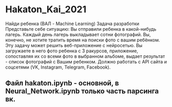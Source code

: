 # Hakaton_Kai_2021
Найди ребенка (ВАЛ - Machine Learning)  Задача разработки  Представьте себе ситуацию: Вы отправили ребенка в какой-нибудь лагерь. Каждый день лагерь выкладывает сотни фотографий. Вы, конечно, не хотите тратить время на поиски фото с вашим ребёнком. Эту задачу может решить веб-приложение с нейросетью.  Вы загружаете в него фото ребенка с 3 ракурсов, приложение, сопоставляя их со всеми фото в выбранном альбоме, выдает результат - список фотографий с Вашим ребенком.  Должно работать с API сайта и соцсетями (VK, Instagram, Telegram, Facebook).
## Файл hakaton.ipynb - основной, в Neural_Network.ipynb только часть парсинга вк.
